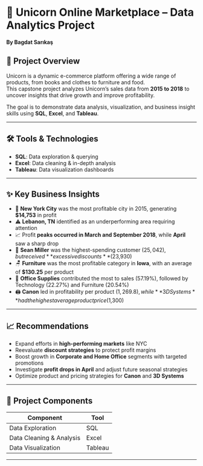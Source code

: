 

# 🦄 Unicorn Online Marketplace – Data Analytics Project
**By Bagdat Sarıkaş**

## 📌 Project Overview
Unicorn is a dynamic e-commerce platform offering a wide range of products, from books and clothes to furniture and food.  
This capstone project analyzes Unicorn’s sales data from **2015 to 2018** to uncover insights that drive growth and improve profitability.

The goal is to demonstrate data analysis, visualization, and business insight skills using **SQL**, **Excel**, and **Tableau**.

---

## 🛠️ Tools & Technologies
- **SQL**: Data exploration & querying
- **Excel**: Data cleaning & in-depth analysis
- **Tableau**: Data visualization dashboards

---

## ✨ Key Business Insights
- 📍 **New York City** was the most profitable city in 2015, generating **$14,753** in profit  
- ⚠️ **Lebanon, TN** identified as an underperforming area requiring attention  
- 📈 Profit **peaks occurred in March and September 2018**, while **April** saw a sharp drop  
- 💸 **Sean Miller** was the highest-spending customer ($25,042), but received **excessive discounts** ($23,930)  
- 🪑 **Furniture** was the most profitable category in **Iowa**, with an average of **$130.25** per product  
- 🧾 **Office Supplies** contributed the most to sales (57.19%), followed by Technology (22.27%) and Furniture (20.54%)  
- 🖨️ **Canon** led in profitability per product ($1,269.8), while **3D Systems** had the highest average product price ($1,300)

---

## 📈 Recommendations
- Expand efforts in **high-performing markets** like NYC  
- Reevaluate **discount strategies** to protect profit margins  
- Boost growth in **Corporate and Home Office** segments with targeted promotions  
- Investigate **profit drops in April** and adjust future seasonal strategies  
- Optimize product and pricing strategies for **Canon** and **3D Systems**

---

## 📂 Project Components
| Component              | Tool     | 
|------------------------|----------|
| Data Exploration       | SQL      |
| Data Cleaning & Analysis | Excel  | 
| Data Visualization     | Tableau  |

---


